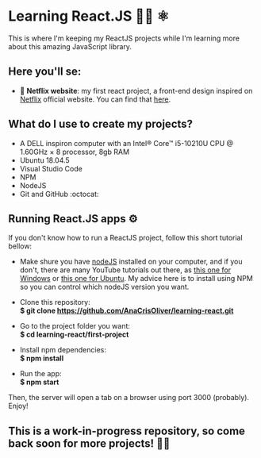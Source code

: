 # Learning React.JS 👩‍💻 ⚛️

This is where I'm keeping my ReactJS projects while I'm learning more about this amazing JavaScript library.

## Here you'll se:
 - 🍿 **Netflix website**: my first react project, a front-end design inspired on [Netflix](https://www.netflix.com/browse) official website. You can find that [here](https://github.com/AnaCrisOliver/learning-react/tree/master/first-project
).

## What do I use to create my projects?
 - A DELL inspiron computer with an Intel® Core™ i5-10210U CPU @ 1.60GHz × 8 processor, 8gb RAM
 - Ubuntu 18.04.5
 - Visual Studio Code
 - NPM
 - NodeJS
 - Git and GitHub  :octocat:

## Running React.JS apps ⚙️
If you don't know how to run a ReactJS project, follow this short tutorial bellow: </br>

 - Make shure you have [nodeJS](https://nodejs.org/en/) installed on your computer, and if you don't, there are many YouTube tutorials out there, as [this one for Windows](https://www.youtube.com/watch?v=CRLDlAN8Gek) or [this one for Ubuntu](https://www.youtube.com/watch?v=CRLDlAN8Gek). My advice here is to install using NPM so you can control which nodeJS version you want.

 - Clone this repository: </br>
**$ git clone https://github.com/AnaCrisOliver/learning-react.git**

 - Go to the project folder you want: </br>
**$ cd learning-react/first-project**

 - Install npm dependencies: </br>
**$ npm install**

 - Run the app: </br>
**$ npm start**

Then, the server will open a tab on a browser using port 3000 (probably). Enjoy!

## **This is a work-in-progress repository, so come back soon for more projects! 🔧👾** ##
